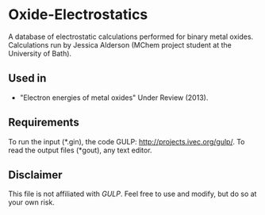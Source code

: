 Oxide-Electrostatics
====================

A database of electrostatic calculations performed for binary metal oxides. Calculations run by Jessica Alderson
(MChem project student at the University of Bath).

Used in
------------
- "Electron energies of metal oxides" Under Review (2013).

Requirements
------------
To run the input (*.gin), the code GULP: http://projects.ivec.org/gulp/. To read the output files (*gout), any text editor.

Disclaimer
----------
This file is not affiliated with *GULP*. Feel free to use and modify, but do so at your own risk.

